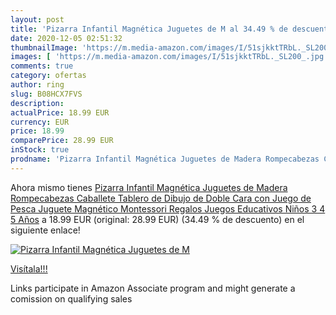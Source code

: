 ```yaml
---
layout: post
title: 'Pizarra Infantil Magnética Juguetes de M al 34.49 % de descuento'
date: 2020-12-05 02:51:32
thumbnailImage: 'https://m.media-amazon.com/images/I/51sjkktTRbL._SL200_.jpg'
images: [ 'https://m.media-amazon.com/images/I/51sjkktTRbL._SL200_.jpg' ]
comments: true
category: ofertas
author: ring
slug: B08HCX7FVS
description:
actualPrice: 18.99 EUR
currency: EUR
price: 18.99
comparePrice: 28.99 EUR
inStock: true
prodname: 'Pizarra Infantil Magnética Juguetes de Madera Rompecabezas Caballete Tablero de Dibujo de Doble Cara con Juego de Pesca Juguete Magnético Montessori Regalos Juegos Educativos Niños 3 4 5 Años'
---
```


Ahora mismo tienes [Pizarra Infantil Magnética Juguetes de Madera Rompecabezas Caballete Tablero de Dibujo de Doble Cara con Juego de Pesca Juguete Magnético Montessori Regalos Juegos Educativos Niños 3 4 5 Años](https://www.amazon.es/dp/B08HCX7FVS/?tag=tolees-21) a 18.99 EUR (original: 28.99 EUR) (34.49 %  de descuento) en el siguiente enlace!

[![Pizarra Infantil Magnética Juguetes de M](https://m.media-amazon.com/images/I/51sjkktTRbL._SL200_.jpg)](https://www.amazon.es/dp/B08HCX7FVS/?tag=tolees-21)

[Visítala!!!](https://www.amazon.es/dp/B08HCX7FVS/?tag=tolees-21)

Links participate in Amazon Associate program and might generate a comission on qualifying sales
